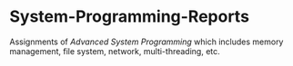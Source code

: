 # System-Programming-Reports
Assignments of *Advanced System Programming* which includes memory management, file system, network, multi-threading, etc.
